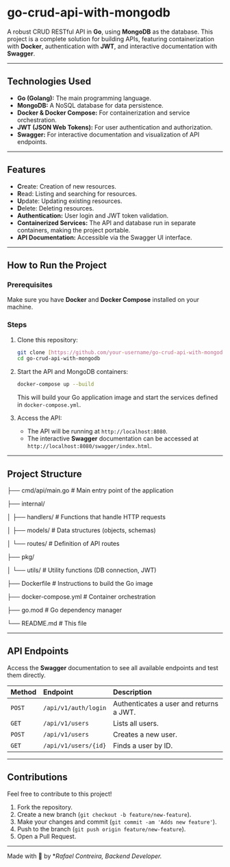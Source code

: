 # go-crud-api-with-mongodb

A robust CRUD RESTful API in **Go**, using **MongoDB** as the database. This project is a complete solution for building APIs, featuring containerization with **Docker**, authentication with **JWT**, and interactive documentation with **Swagger**.

---

## Technologies Used

* **Go (Golang):** The main programming language.
* **MongoDB:** A NoSQL database for data persistence.
* **Docker & Docker Compose:** For containerization and service orchestration.
* **JWT (JSON Web Tokens):** For user authentication and authorization.
* **Swagger:** For interactive documentation and visualization of API endpoints.

---

## Features

* **C**reate: Creation of new resources.
* **R**ead: Listing and searching for resources.
* **U**pdate: Updating existing resources.
* **D**elete: Deleting resources.
* **Authentication:** User login and JWT token validation.
* **Containerized Services:** The API and database run in separate containers, making the project portable.
* **API Documentation:** Accessible via the Swagger UI interface.

---

## How to Run the Project

### Prerequisites

Make sure you have **Docker** and **Docker Compose** installed on your machine.

### Steps

1.  Clone this repository:
    ```bash
    git clone [https://github.com/your-username/go-crud-api-with-mongodb.git](https://github.com/your-username/go-crud-api-with-mongodb.git)
    cd go-crud-api-with-mongodb
     ```

2.  Start the API and MongoDB containers:
    ```bash
    docker-compose up --build
    ```
    This will build your Go application image and start the services defined in `docker-compose.yml`.

3.  Access the API:
    * The API will be running at `http://localhost:8080`.
    * The interactive **Swagger** documentation can be accessed at `http://localhost:8080/swagger/index.html`.

---

## Project Structure


├── cmd/api/main.go          # Main entry point of the application

├── internal/

│   ├── handlers/            # Functions that handle HTTP requests


│   ├── models/              # Data structures (objects, schemas)


│   └── routes/              # Definition of API routes

├── pkg/

│   └── utils/               # Utility functions (DB connection, JWT)

├── Dockerfile               # Instructions to build the Go image

├── docker-compose.yml       # Container orchestration

├── go.mod                   # Go dependency manager

└── README.md                # This file



---

## API Endpoints

Access the **Swagger** documentation to see all available endpoints and test them directly.

| Method | Endpoint | Description |
| :--- | :--- | :--- |
| `POST` | `/api/v1/auth/login` | Authenticates a user and returns a JWT. |
| `GET` | `/api/v1/users` | Lists all users. |
| `POST` | `/api/v1/users` | Creates a new user. |
| `GET` | `/api/v1/users/{id}` | Finds a user by ID. |

---

## Contributions

Feel free to contribute to this project!

1.  Fork the repository.
2.  Create a new branch (`git checkout -b feature/new-feature`).
3.  Make your changes and commit (`git commit -am 'Adds new feature'`).
4.  Push to the branch (`git push origin feature/new-feature`).
5.  Open a Pull Request.

---

Made with 💙 by **Rafael Contreira, Backend Developer.*
